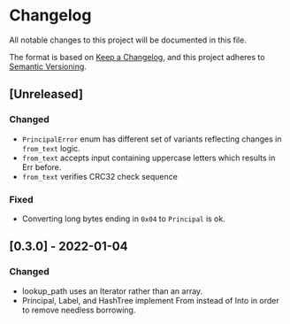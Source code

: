# Changelog

All notable changes to this project will be documented in this file.

The format is based on [Keep a Changelog](https://keepachangelog.com/en/1.0.0/),
and this project adheres to [Semantic Versioning](https://semver.org/spec/v2.0.0.html).

## [Unreleased]

### Changed

- `PrincipalError` enum has different set of variants reflecting changes in `from_text` logic.
- `from_text` accepts input containing uppercase letters which results in Err before.
- `from_text` verifies CRC32 check sequence

### Fixed
- Converting long bytes ending in `0x04` to `Principal` is ok.

## [0.3.0] - 2022-01-04

### Changed
- lookup_path uses an Iterator rather than an array.
- Principal, Label, and HashTree implement From instead of Into in order to remove needless borrowing.
